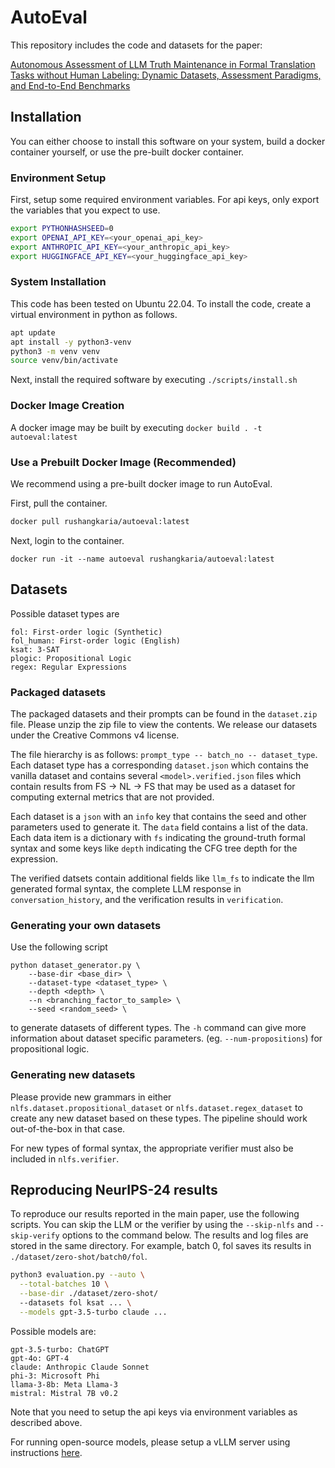 # AutoEval

This repository includes the code and datasets for the paper:


[Autonomous Assessment of LLM Truth Maintenance in Formal Translation Tasks without Human Labeling: Dynamic Datasets, Assessment Paradigms, and End-to-End Benchmarks](https://arxiv.org/abs/2403.18327)


## Installation
You can either choose to install this software on your system, build a docker container yourself, or use the pre-built docker container.

### Environment Setup
First, setup some required environment variables. For api keys, only export the variables that you expect to use.
```bash
export PYTHONHASHSEED=0
export OPENAI_API_KEY=<your_openai_api_key>
export ANTHROPIC_API_KEY=<your_anthropic_api_key>
export HUGGINGFACE_API_KEY=<your_huggingface_api_key>
```

### System Installation
This code has been tested on Ubuntu 22.04. To install the code, create a virtual environment in python as follows.
```bash
apt update
apt install -y python3-venv
python3 -m venv venv
source venv/bin/activate
```
Next, install the required software by executing `./scripts/install.sh`

### Docker Image Creation
A docker image may be built by executing `docker build . -t autoeval:latest`

### Use a Prebuilt Docker Image (Recommended)
We recommend using a pre-built docker image to run AutoEval.

First, pull the container.
```bash
docker pull rushangkaria/autoeval:latest
```
Next, login to the container.
```
docker run -it --name autoeval rushangkaria/autoeval:latest
```

## Datasets
Possible dataset types are
```
fol: First-order logic (Synthetic)
fol_human: First-order logic (English)
ksat: 3-SAT
plogic: Propositional Logic
regex: Regular Expressions
```

### Packaged datasets
The packaged datasets and their prompts can be found in the `dataset.zip`
file. Please unzip the zip file to view the contents. We release our datasets
under the Creative Commons v4 license.

The file hierarchy is as follows: `prompt_type -- batch_no -- dataset_type`.
Each dataset type has a corresponding `dataset.json` which contains the vanilla
dataset and contains several `<model>.verified.json` files which contain
results from FS -> NL -> FS that may be used as a dataset for computing external
metrics that are not provided.

Each dataset is a `json` with an `info` key that contains the seed and other
parameters used to generate it. The `data` field contains a list of the data.
Each data item is a dictionary with `fs` indicating the ground-truth formal syntax
and some keys like `depth` indicating the CFG tree depth for the expression.

The verified datsets contain additional fields like `llm_fs` to indicate the
llm generated formal syntax, the complete LLM response in `conversation_history`,
and the verification results in `verification`.

### Generating your own datasets
Use the following script
```
python dataset_generator.py \
    --base-dir <base_dir> \
    --dataset-type <dataset_type> \
    --depth <depth> \
    --n <branching_factor_to_sample> \
    --seed <random_seed> \
```
to generate datasets of different types. The `-h` command can give more
information about dataset specific parameters. (eg. `--num-propositions`) for
propositional logic.

### Generating new datasets
Please provide new grammars in either `nlfs.dataset.propositional_dataset` or
`nlfs.dataset.regex_dataset` to create any new dataset based on these types.
The pipeline should work out-of-the-box in that case.

For new types of formal syntax, the appropriate verifier must also be included
in `nlfs.verifier`.

## Reproducing NeurIPS-24 results

To reproduce our results reported in the main paper, use the following scripts.
You can skip the LLM or the verifier by using the `--skip-nlfs` and `--skip-verify`
options to the command below. The results and log files are stored in the same
directory. For example, batch 0, fol saves its results in 
`./dataset/zero-shot/batch0/fol`.
```bash
python3 evaluation.py --auto \
  --total-batches 10 \
  --base-dir ./dataset/zero-shot/
  --datasets fol ksat ... \
  --models gpt-3.5-turbo claude ...
```

Possible models are:
```
gpt-3.5-turbo: ChatGPT
gpt-4o: GPT-4
claude: Anthropic Claude Sonnet
phi-3: Microsoft Phi
llama-3-8b: Meta Llama-3
mistral: Mistral 7B v0.2
```
Note that you need to setup the api keys via environment variables as described
above.

For running open-source models, please setup a vLLM server using instructions
[here](https://docs.vllm.ai/en/stable/serving/openai_compatible_server.html).
